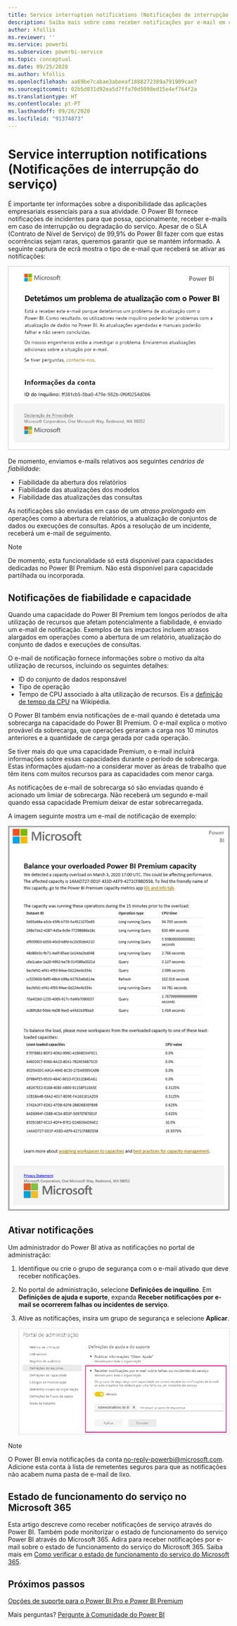 ```yaml
---
title: Service interruption notifications (Notificações de interrupção do serviço)
description: Saiba mais sobre como receber notificações por e-mail em caso de interrupção ou falha do serviço Power BI.
author: kfollis
ms.reviewer: ''
ms.service: powerbi
ms.subservice: powerbi-service
ms.topic: conceptual
ms.date: 09/25/2020
ms.author: kfollis
ms.openlocfilehash: aa69be7cabae3abeeaf1888272389a791909cae7
ms.sourcegitcommit: 02b5d031d92ea5d7ffa70d5098ed15e4ef764f2a
ms.translationtype: HT
ms.contentlocale: pt-PT
ms.lasthandoff: 09/26/2020
ms.locfileid: "91374873"
---
```

# <a name="service-interruption-notifications"></a>Service interruption notifications (Notificações de interrupção do serviço)

É importante ter informações sobre a disponibilidade das aplicações empresariais essenciais para a sua atividade. O Power BI fornece notificações de incidentes para que possa, opcionalmente, receber e-mails em caso de interrupção ou degradação do serviço. Apesar de o SLA (Contrato de Nível de Serviço) de 99,9% do Power BI fazer com que estas ocorrências sejam raras, queremos garantir que se mantém informado. A seguinte captura de ecrã mostra o tipo de e-mail que receberá se ativar as notificações:

![E-mail de notificação relativamente à atualização](media/service-interruption-notifications/refresh-notification-email.png)

De momento, enviamos e-mails relativos aos seguintes _cenários de fiabilidade_:

- Fiabilidade da abertura dos relatórios
- Fiabilidade das atualizações dos modelos
- Fiabilidade das atualizações das consultas

As notificações são enviadas em caso de um _atraso prolongado_ em operações como a abertura de relatórios, a atualização de conjuntos de dados ou execuções de consultas. Após a resolução de um incidente, receberá um e-mail de seguimento.

> [!NOTE]
> De momento, esta funcionalidade só está disponível para capacidades dedicadas no Power BI Premium. Não está disponível para capacidade partilhada ou incorporada.

## <a name="capacity-and-reliability-notifications"></a>Notificações de fiabilidade e capacidade

Quando uma capacidade do Power BI Premium tem longos períodos de alta utilização de recursos que afetam potencialmente a fiabilidade, é enviado um e-mail de notificação. Exemplos de tais impactos incluem atrasos alargados em operações como a abertura de um relatório, atualização do conjunto de dados e execuções de consultas. 

O e-mail de notificação fornece informações sobre o motivo da alta utilização de recursos, incluindo os seguintes detalhes:

* ID do conjunto de dados responsável
* Tipo de operação
* Tempo de CPU associado à alta utilização de recursos. Eis a [definição de tempo da CPU](https://wikipedia.org/wiki/CPU_time) na Wikipédia.

O Power BI também envia notificações de e-mail quando é detetada uma sobrecarga na capacidade do Power BI Premium. O e-mail explica o motivo provável da sobrecarga, que operações geraram a carga nos 10 minutos anteriores e a quantidade de carga gerada por cada operação.

Se tiver mais do que uma capacidade Premium, o e-mail incluirá informações sobre essas capacidades durante o período de sobrecarga. Estas informações ajudam-no a considerar mover as áreas de trabalho que têm itens com muitos recursos para as capacidades com menor carga.

As notificações de e-mail de sobrecarga só são enviadas quando é acionado um limiar de sobrecarga. Não receberá um segundo e-mail quando essa capacidade Premium deixar de estar sobrecarregada.

A imagem seguinte mostra um e-mail de notificação de exemplo:

![e-mail de notificação de capacidade sobrecarregada](media/service-interruption-notifications/refresh-notification-email-2.png)


## <a name="enable-notifications"></a>Ativar notificações

Um administrador do Power BI ativa as notificações no portal de administração:

1. Identifique ou crie o grupo de segurança com o e-mail ativado que deve receber notificações.

1. No portal de administração, selecione **Definições de inquilino**. Em **Definições de ajuda e suporte**, expanda **Receber notificações por e-mail se ocorrerem falhas ou incidentes de serviço**.

1. Ative as notificações, insira um grupo de segurança e selecione **Aplicar**.

    ![Ativar notificações de serviço](media/service-interruption-notifications/enable-notifications.png)

> [!NOTE]
> O Power BI envia notificações da conta no-reply-powerbi@microsoft.com. Adicione esta conta à lista de remetentes seguros para que as notificações não acabem numa pasta de e-mail de lixo.

## <a name="service-health-in-microsoft-365"></a>Estado de funcionamento do serviço no Microsoft 365

Esta artigo descreve como receber notificações de serviço através do Power BI. Também pode monitorizar o estado de funcionamento do serviço Power BI através do Microsoft 365. Adira para receber notificações por e-mail sobre o estado de funcionamento do serviço do Microsoft 365. Saiba mais em [Como verificar o estado de funcionamento do serviço do Microsoft 365](https://docs.microsoft.com/microsoft-365/enterprise/view-service-health).

## <a name="next-steps"></a>Próximos passos

[Opções de suporte para o Power BI Pro e Power BI Premium](service-support-options.md)

Mais perguntas? [Pergunte à Comunidade do Power BI](https://community.powerbi.com/)
